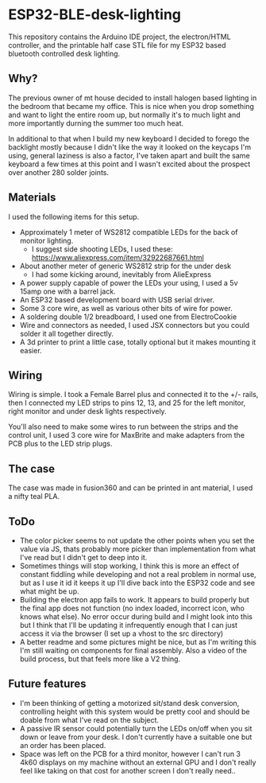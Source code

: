 # ESP32-BLE-desk-lighting
This repository contains the Arduino IDE project, the electron/HTML controller, and the printable half case STL file for my ESP32 based bluetooth controlled desk lighting. 

## Why?
The previous owner of mt house decided to install halogen based lighting in the bedroom that became my office. This is nice when you drop something and want to light the entire room up, but normally it's to much light and more importantly durning the summer too much heat. 

In additional to that when I build my new keyboard I decided to forego the backlight mostly because I didn't like the way it looked on the keycaps I'm using, general laziness is also a factor, I've taken apart and built the same keyboard a few times at this point and I wasn't excited about the prospect over another 280 solder joints.

## Materials
I used the following items for this setup.
* Approximately 1 meter of WS2812 compatible LEDs for the back of monitor lighting.
    * I suggest side shooting LEDs, I used these: https://www.aliexpress.com/item/32922687661.html
* About another meter of generic WS2812 strip for the under desk
    * I had some kicking around, inevitably from AlieExpress
* A power supply capable of power the LEDs your using, I used a  5v 15amp one with a barrel jack.
* An ESP32 based development board with USB serial driver.
* Some 3 core wire, as well as various other bits of wire for power.
* A soldering double 1/2 breadboard, I used one from ElectroCookie
* Wire and connectors as needed, I used JSX connectors but you could solder it all together directly.
* A 3d printer to print a little case, totally optional but it makes mounting it easier.

## Wiring
Wiring is simple. I took a Female Barrel plus and connected it to the +/- rails, then I connected my LED strips to pins 12, 13, and 25 for the left monitor, right monitor and under desk lights respectively.

You'll also need to make some wires to run between the strips and the control unit, I used 3 core wire for MaxBrite and make adapters from the PCB plus to the LED strip plugs.

## The case
The case was made in fusion360 and can be printed in ant material, I used a nifty teal PLA.

## ToDo
* The color picker seems to not update the other points when you set the value via JS, thats probably more picker than implementation from what I've read but I didn't get to deep into it.
* Sometimes things will stop working, I think this is more an effect of constant fiddling while developing and not a real problem in normal use, but as I use it id it keeps it up I'll dive back into the ESP32 code and see what might be up.
* Building the electron app fails to work. It appears to build properly but the final app does not function (no index loaded, incorrect icon, who knows what else). No error occur during build and I might look into this but I think that I'll be updating it infrequently enough that I can just access it via the browser (I set up a vhost to the src directory)
* A better readme and some pictures might be nice, but as I'm writing this I'm still waiting on components for final assembly. Also a video of the build process, but that feels more like a V2 thing.

## Future features
* I'm been thinking of getting a motorized sit/stand desk conversion, controlling height with this system would be pretty cool and should be doable from what I've read on the subject.
* A passive IR sensor could potentially turn the LEDs on/off when you sit down or leave from your desk. I don't currently have a suitable one but an order has been placed.
* Space was left on the PCB for a third monitor, however I can't run 3 4k60 displays on my machine without an external GPU and I don't really feel like taking on that cost for another screen I don't really need..